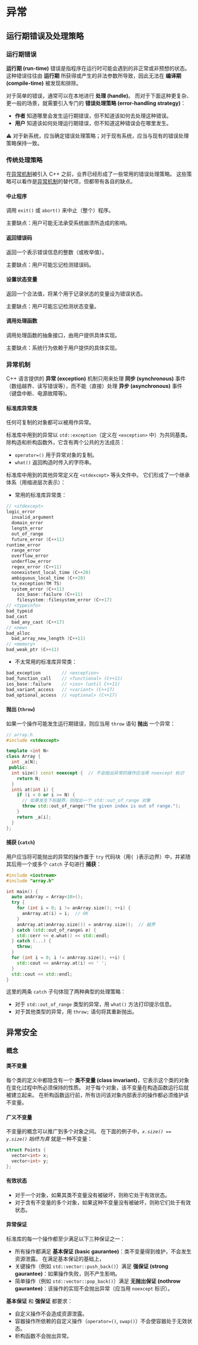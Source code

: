 # 异常

## 运行期错误及处理策略

### 运行期错误
**运行期 (run-time)** 错误是指程序在运行时可能会遇到的非正常或非预想的状态。
这种错误往往由 **运行期** 所获得或产生的非法参数所导致，因此无法在 **编译期 (compile-time)** 被发现和排除。

对于简单的错误，通常可以在本地进行 **处理 (handle)**。
而对于下面这种更复杂、更一般的场景，就需要引入专门的 **错误处理策略 (error-handling strategy)**：
- **作者** 知道哪里会发生运行期错误，但不知道该如何去处理这种错误。
- **用户** 知道该如何处理运行期错误，但不知道这种错误会在哪里发生。

⚠️ 对于新系统，应当确定错误处理策略；对于现有系统，应当与现有的错误处理策略保持一致。

### 传统处理策略
在[异常机制](#异常机制)被引入 C++ 之前，业界已经形成了一些常用的错误处理策略。
这些策略可以看作是[异常机制](#异常机制)的替代项，但都带有各自的缺点。

#### 中止程序
调用 `exit()` 或 `abort()` 来中止（整个）程序。

主要缺点：用户可能无法承受系统崩溃所造成的影响。

#### 返回错误码
返回一个表示错误信息的整数（或枚举值）。

主要缺点：用户可能忘记检测错误码。

#### 设置状态变量
返回一个合法值，将某个用于记录状态的变量设为错误状态。

主要缺点：用户可能忘记检测状态变量。

#### 调用处理函数
调用处理函数的抽象接口，由用户提供具体实现。

主要缺点：系统行为依赖于用户提供的具体实现。

### 异常机制
C++ 语言提供的 **异常 (exception)** 机制只用来处理 **同步 (synchronous)** 事件（数组越界、读写错误等），而不能（直接）处理 **异步 (asynchronous)** 事件（键盘中断、电源故障等)。

#### 标准库异常类
任何可复制的对象都可以被用作异常。

标准库中用到的异常以 `std::exception`（定义在 `<exception>` 中）为共同基类。
除构造和析构函数外，它含有两个公共的方法成员：
- `operator=()` 用于异常对象的复制。
- `what()` 返回构造时传入的字符串。

标准库中用到的其他异常定义在 `<stdexcept>` 等头文件中。
它们形成了一个继承体系（用缩进层次表示）：
- 常用的标准库异常类：
```cpp
// <stdexcept>
logic_error
  invalid_argument
  domain_error
  length_error
  out_of_range
  future_error (C++11)
runtime_error
  range_error
  overflow_error
  underflow_error
  regex_error (C++11)
  nonexistent_local_time (C++20)
  ambiguous_local_time (C++20)
  tx_exception(TM TS)
  system_error (C++11)
    ios_base::failure (C++11)
    filesystem::filesystem_error (C++17)
// <typeinfo>
bad_typeid
bad_cast
  bad_any_cast (C++17)
// <new>
bad_alloc
  bad_array_new_length (C++11)
// <memory>
bad_weak_ptr (C++11)
```
- 不太常用的标准库异常类：
```cpp
bad_exception        // <exception>
bad_function_call    // <functional> (C++11)
ios_base::failure    // <ios> (until C++11)
bad_variant_access   // <variant> (C++17)
bad_optional_access  // <optional> (C++17)
```

#### 抛出 (`throw`)
如果一个操作可能发生运行期错误，则应当用 `throw` 语句 **抛出** 一个异常：
```cpp
// array.h
#include <stdexcept>

template <int N>
class Array {
  int _a[N];
 public:
  int size() const noexcept {  // 不会抛出异常的操作应当用 noexcept 标识
    return N;
  }
  int& at(int i) {
    if (i < 0 or i >= N) {
      // 如果发生下标越界，则抛出一个 std::out_of_range 对象
      throw std::out_of_range("The given index is out of range.");
    }
    return _a[i];
  }
};
```

#### 捕获 (`catch`)
用户应当将可能抛出的异常的操作置于 `try` 代码块（用`{ }`表示边界）中，并紧随其后用一个或多个 `catch` 子句进行 **捕获**：
```cpp
#include <iostream>
#include "array.h"

int main() {
  auto anArray = Array<10>();
  try {
    for (int i = 0; i != anArray.size(); ++i) {
      anArray.at(i) = i;  // OK
    }
    anArray.at(anArray.size()) = anArray.size();  // 越界
  } catch (std::out_of_range& e) {
    std::cerr << e.what() << std::endl;
  } catch (...) {
    throw;
  }
  for (int i = 0; i != anArray.size(); ++i) {
    std::cout << anArray.at(i) << ' ';
  }
  std::cout << std::endl;
}
```
这里的两条 `catch` 子句体现了两种典型的处理策略：
- 对于 `std::out_of_range` 类型的异常，用 `what()` 方法打印提示信息。
- 对于其他类型的异常，用 `throw;` 语句将其重新抛出。

## 异常安全
### 概念
#### 类不变量
每个类的定义中都隐含有一个 **类不变量 (class invariant)**，它表示这个类的对象在变化过程中所必须保持的性质。
对于每个对象，该不变量在构造函数运行后就被建立起来。
在析构函数运行前，所有访问该对象内部表示的操作都必须维护该不变量。

#### 广义不变量
不变量的概念可以推广到多个对象之间。
在下面的例子中，*`x.size() == y.size()` 始终为真* 就是一种不变量：
```cpp
struct Points {
  vector<int> x;
  vector<int> y;
};
```

#### 有效状态
- 对于一个对象，如果其类不变量没有被破坏，则称它处于有效状态。
- 对于含有不变量的多个对象，如果这种不变量没有被破坏，则称它们处于有效状态。

#### 异常保证
标准库的每一个操作都至少满足以下三种保证之一：
- 所有操作都满足 **基本保证 (basic gaurantee)**：类不变量得到维护，不会发生资源泄露。
在满足基本保证的基础上，
- 关键操作（例如 `std::vector::push_back()`）满足 **强保证 (strong gaurantee)**：如果操作失败，则不产生影响。
- 简单操作（例如 `std::vector::pop_back()`）满足 **无抛出保证 (nothrow gaurantee)**：该操作的实现不会抛出异常（应当用 `noexcept` 标识）。

**基本保证** 和 **强保证** 都要求：
- 自定义操作不会造成资源泄露。
- 容器操作所依赖的自定义操作（`operator=()`, `swap()`）不会使容器处于无效状态。
- 析构函数不会抛出异常。

